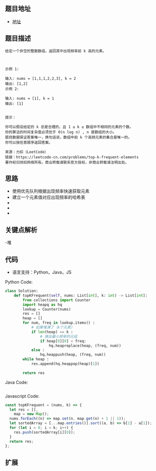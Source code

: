 ## 题目地址

- [地址](https://leetcode-cn.com/problems/top-k-frequent-elements/)

## 题目描述

```
给定一个非空的整数数组，返回其中出现频率前 k 高的元素。

 

示例 1:

输入: nums = [1,1,1,2,2,3], k = 2
输出: [1,2]
示例 2:

输入: nums = [1], k = 1
输出: [1]
 

提示：

你可以假设给定的 k 总是合理的，且 1 ≤ k ≤ 数组中不相同的元素的个数。
你的算法的时间复杂度必须优于 O(n log n) , n 是数组的大小。
题目数据保证答案唯一，换句话说，数组中前 k 个高频元素的集合是唯一的。
你可以按任意顺序返回答案。

来源：力扣（LeetCode）
链接：https://leetcode-cn.com/problems/top-k-frequent-elements
著作权归领扣网络所有。商业转载请联系官方授权，非商业转载请注明出处。
```

## 思路
- 使用优先队列根据出现频率快速获取元素
- 建立一个元素值对应出现频率的哈希表
- 
- 
- 

## 关键点解析

-堆

## 代码

- 语言支持：Python，Java，JS

Python Code:

```python
class Solution:
    def topKFrequent(self, nums: List[int], k: int) -> List[int]:
        from collections import Counter
        import heapq as hq
        lookup = Counter(nums)
        res = []
        heap = []
        for num, freq in lookup.items() :
            # 如果堆满了（k个元素）
            if len(heap) == k :
                # 弹出最小频率的元组
                if heap[0][0] < freq:
                    hq.heapreplace(heap, (freq, num))
            else : 
                hq.heappush(heap, (freq, num))
        while heap :
            res.append(hq.heappop(heap)[1])
        
        return res

```

Java Code:

```java

```

Javascript Code:

```js
const topKFrequent = (nums, k) => {
  let res = [],
    map = new Map();
  nums.forEach((n) => map.set(n, map.get(n) + 1 || 1));
  let sortedArray = [...map.entries()].sort((a, b) => b[1] - a[1]);
  for (let i = 0; i < k; i++) {
    res.push(sortedArray[i][0]);
  }
  return res;
};
```

## 扩展
